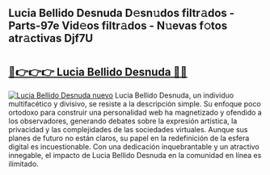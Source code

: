 ## Lucia Bellido Desnuda D𝚎sn𝚞dos filtr𝚊dos - Parts-97e Vid𝚎os filtr𝚊dos - N𝚞evas f𝚘tos atr𝚊ctivas Djf7U

# <h2><a href="http://mb0zgf.tromn.icu/?c=Lucia+Bellido+Desnuda">🔗👉👉👉 Lucia Bellido Desnuda 🔗🔗</a></h2>

[![Lucia Bellido Desnuda nuevo](https://i.imgur.com/pEAQMta.gif)](http://mb0zgf.tromn.icu/?c=Lucia+Bellido+Desnuda)
Lucia Bellido Desnuda, un individuo multifacético y divisivo, se resiste a la descripción simple. Su enfoque poco ortodoxo para construir una personalidad web ha magnetizado y ofendido a los observadores, generando debates sobre la expresión artística, la privacidad y las complejidades de las sociedades virtuales. Aunque sus planes de futuro no están claros, su papel en la redefinición de la esfera digital es incuestionable. Con una dedicación inquebrantable y un atractivo innegable, el impacto de Lucia Bellido Desnuda en la comunidad en línea es ilimitado.
